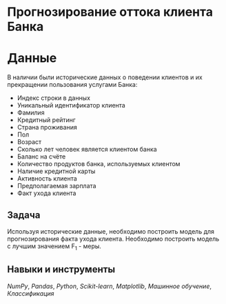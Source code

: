 # Прогнозирование оттока клиента Банка

# Данные

В наличии были исторические данных о поведении клиентов и их прекращении пользования услугами Банка:
- Индекс строки в данных
- Уникальный идентификатор клиента
- Фамилия
- Кредитный рейтинг
- Страна проживания
- Пол
- Возраст
- Сколько лет человек является клиентом банка
- Баланс на счёте
- Количество продуктов банка, используемых клиентом
- Наличие кредитной карты
- Активность клиента
- Предполагаемая зарплата
- Факт ухода клиента

## Задача

Используя исторические данные, необходимо построить модель для прогнозирования факта ухода клиента. Необходимо построить модель с лучшим значением F<sub>1</sub> - меры.

## Навыки и инструменты
*NumPy*, *Pandas*, *Python*, *Scikit-learn*, *Matplotlib*, *Машинное обучение*, *Классификация*
